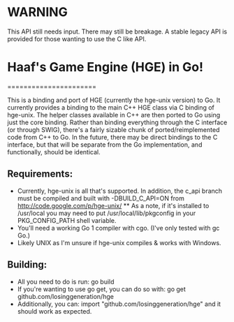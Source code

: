 # WARNING

This API still needs input. There may still be breakage. A stable legacy API is provided for those wanting to use the C like API.

# Haaf's Game Engine (HGE) in Go!

======================

This is a binding and port of HGE (currently the hge-unix version) to Go. It currently provides a binding to the main C++ HGE class via C binding of hge-unix. The helper classes available in C++ are then ported to Go using just the core binding. Rather than binding everything through the C interface (or through SWIG), there's a fairly sizable chunk of ported/reimplemented code from C++ to Go. In the future, there may be direct bindings to the C interface, but that will be separate from the Go implementation, and functionally, should be identical.

## Requirements:
* Currently, hge-unix is all that's supported. In addition, the c_api branch must be compiled and built with -DBUILD_C_API=ON from http://code.google.com/p/hge-unix/
** As a note, if it's installed to /usr/local you may need to put /usr/local/lib/pkgconfig in your PKG_CONFIG_PATH shell variable.
* You'll need a working Go 1 compiler with cgo. (I've only tested with gc Go.)
* Likely UNIX as I'm unsure if hge-unix compiles & works with Windows.

## Building:
* All you need to do is run: go build
* If you're wanting to use go get, you can do so with: go get github.com/losinggeneration/hge
* Additionally, you can: import "github.com/losinggeneration/hge" and it should work as expected.
